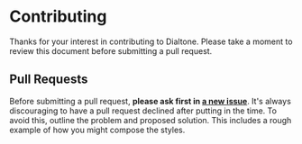 # Contributing

Thanks for your interest in contributing to Dialtone. Please take a moment to review this document before submitting a pull request.

## Pull Requests

Before submitting a pull request, **please ask first in [a new issue](https://github.com/dialpad/dialtone/issues/new)**. It's always discouraging to have a pull request declined after putting in the time. To avoid this, outline the problem and proposed solution. This includes a rough example of how you might compose the styles.
